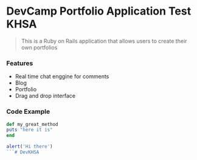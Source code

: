 # DevCamp Portfolio Application Test KHSA
>This is a Ruby on Rails application that allows users to create their own portfolios
### Features

- Real time chat enggine for comments 
- Blog 
- Portfolio 
- Drag and drop interface 

### Code Example
```ruby 
def my_great_method
puts "here it is"
end 
```
```javascript 
alert('Hi there')
```# DevKHSA
